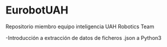 # EurobotUAH
Repositorio miembro equipo inteligencia UAH Robotics Team

-Introducción a extracción de datos de ficheros .json a Python3
